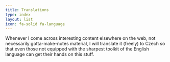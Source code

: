 ```yaml
---
title: Translations
type: index
layout: list
icon: fa-solid fa-language
---
```

Whenever I come across interesting content elsewhere on the web, not necessarily gotta-make-notes material, I will translate it (freely) to Czech so that even those not equipped with the sharpest toolkit of the English language can get their hands on this stuff.